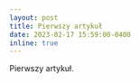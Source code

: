 ```yaml
---
layout: post
title: Pierwszy artykuł
date: 2023-02-17 15:59:00-0400
inline: true
---
```


Pierwszy artykuł.
